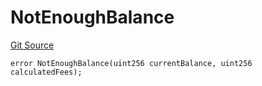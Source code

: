 # NotEnoughBalance
[Git Source](https://github.com-smastropiero/SherryLabs/sherry-contracts/blob/390adef083cf3e2fd6de18cb4a729a02cfd3c226/contracts/examples/CCIPSender.sol)


```solidity
error NotEnoughBalance(uint256 currentBalance, uint256 calculatedFees);
```

